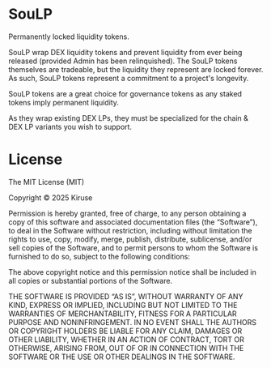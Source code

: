 # SouLP
Permanently locked liquidity tokens.

SouLP wrap DEX liquidity tokens and prevent liquidity from ever being released (provided Admin has been relinquished). The SouLP tokens themselves are tradeable, but the liquidity they represent are locked forever. As such, SouLP tokens represent a commitment to a project's longevity.

SouLP tokens are a great choice for governance tokens as any staked tokens imply permanent liquidity.

As they wrap existing DEX LPs, they must be specialized for the chain & DEX LP variants you wish to support.

# License
The MIT License (MIT)

Copyright © 2025 Kiruse

Permission is hereby granted, free of charge, to any person obtaining a copy of this software and associated documentation files (the “Software”), to deal in the Software without restriction, including without limitation the rights to use, copy, modify, merge, publish, distribute, sublicense, and/or sell copies of the Software, and to permit persons to whom the Software is furnished to do so, subject to the following conditions:

The above copyright notice and this permission notice shall be included in all copies or substantial portions of the Software.

THE SOFTWARE IS PROVIDED “AS IS”, WITHOUT WARRANTY OF ANY KIND, EXPRESS OR IMPLIED, INCLUDING BUT NOT LIMITED TO THE WARRANTIES OF MERCHANTABILITY, FITNESS FOR A PARTICULAR PURPOSE AND NONINFRINGEMENT. IN NO EVENT SHALL THE AUTHORS OR COPYRIGHT HOLDERS BE LIABLE FOR ANY CLAIM, DAMAGES OR OTHER LIABILITY, WHETHER IN AN ACTION OF CONTRACT, TORT OR OTHERWISE, ARISING FROM, OUT OF OR IN CONNECTION WITH THE SOFTWARE OR THE USE OR OTHER DEALINGS IN THE SOFTWARE.
